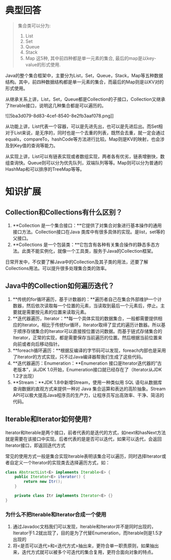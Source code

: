 # 典型回答

> 集合类可以分为:
> 	1. List
> 	2. Set
> 	3. Queue
> 	4. Stack
> 	5. Map
> 这5种, 其中前四种都是单一元素的集合, 最后的map是以key-value的形式使用.

Java的整个集合框架中，主要分为List，Set，Queue，Stack，Map等五种数据结构。其中，前四种数据结构都是单一元素的集合，而最后的Map则是以KV对的形式使用。



从继承关系上讲，List，Set，Queue都是Collection的子接口，Collection又继承了Iterable接口，说明这几种集合都是可以遍历的。



![[5ba3d079-8d83-4cef-8540-8e2fb3aaf078.png]]



从功能上讲，List代表一个容器，可以是先进先出，也可以是先进后出。而Set相对于List来说，是无序的，同时也是一个去重的列表，既然会去重，就一定会通过equals，compareTo，hashCode等方法进行比较。Map则是KV的映射，也会涉及到Key值的查询等能力。



从实现上讲，List可以有链表实现或者数组实现，两者各有优劣，链表增删快，数组查询快。Queue则可以分为优先队列，双端队列等等。Map则可以分为普通的HashMap和可以排序的TreeMap等等。

# 知识扩展
## **<font style="color:rgb(38, 38, 38);">Collection和Collections有什么区别？</font>**
1. **Collection 是一个集合接口：**它提供了对集合对象进行基本操作的通用接口方法。Collection接口在Java 类库中有很多具体的实现。是list，set等的父接口。
2. **Collections 是一个包装类：**它包含有各种有关集合操作的静态多态方法。此类不能实例化，就像一个工具类，服务于Java的Collection框架。

日常开发中，不仅要了解Java中的Collection及其子类的用法，还要了解Collections用法。可以提升很多处理集合类的效率。

## **<font style="color:rgb(38, 38, 38);">Java中的Collection如何遍历迭代？</font>**
1. **传统的for循环遍历，基于计数器的：**遍历者自己在集合外部维护一个计数器，然后依次读取每一个位置的元素，当读取到最后一个元素后，停止。主要就是需要按元素的位置来读取元素。
2. **迭代器遍历，Iterator：**每一个具体实现的数据集合，一般都需要提供相应的Iterator。相比于传统for循环，Iterator取缔了显式的遍历计数器。所以基于顺序存储集合的Iterator可以直接按位置访问数据。而基于链式存储集合的Iterator，正常的实现，都是需要保存当前遍历的位置。然后根据当前位置来向前或者向后移动指针。
3. **foreach循环遍历：**根据反编译的字节码可以发现，foreach内部也是采用了Iterator的方式实现，只不过Java编译器帮我们生成了这些代码。
4. **迭代器遍历：Enumeration：**Enumeration 接口是Iterator迭代器的“古老版本”，从JDK 1.0开始，Enumeration接口就已经存在了（Iterator从JDK 1.2才出现）
5. **Stream：**JDK 1.8中新增Stream，使用一种类似用 SQL 语句从数据库查询数据的直观方式来提供一种对 Java 集合运算和表达的高阶抽象。Stream API可以极大提高Java程序员的生产力，让程序员写出高效率、干净、简洁的代码。

## Iterable和Iterator如何使用?
Iterator和Iterable是两个接口，前者代表的是迭代的方式，如next和hasNext方法就是需要在该接口中实现。后者代表的是是否可以迭代，如果可以迭代，会返回Iterator接口，即返回迭代方式



常见的使用方式一般是集合实现Iterable表明该集合可以遍历，同时选择Iterator或者自定义一个Iterator的实现类去选择遍历方式，如：

```java
class AbstractList<E> implements Iterable<E> {
    public Iterator<E> iterator() {
        return new Itr();
    }

    private class Itr implements Iterator<E> {}
}
```

### 
### 为什么不把Iterable和Iterator合成一个使用
1. 通过Javadoc文档我们可以发现，Iterable和Iterator并不是同时出现的，Iterator于1.2就出现了，目的是为了代替Enumeration，而Iterable则是1.5才出现的
2. 将<是否可以迭代>和<迭代方式>抽出来，更符合单一职责原则，如果抽出来，迭代方式就可以被多个可迭代的集合复用，更符合面向对象的特点。

